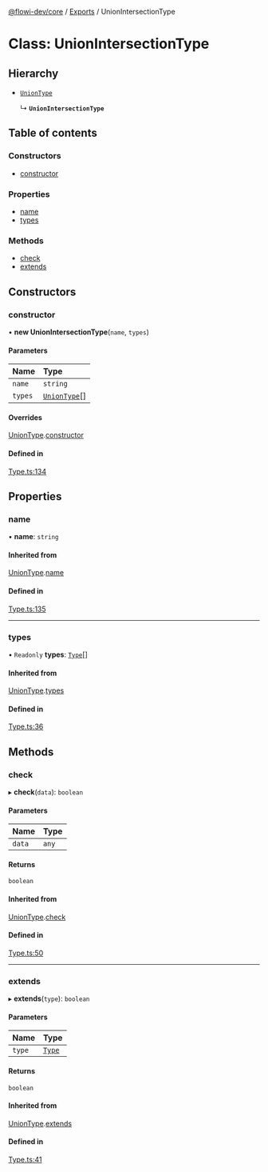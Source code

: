 [@flowi-dev/core](../README.md) / [Exports](../modules.md) / UnionIntersectionType

# Class: UnionIntersectionType

## Hierarchy

- [`UnionType`](UnionType.md)

  ↳ **`UnionIntersectionType`**

## Table of contents

### Constructors

- [constructor](UnionIntersectionType.md#constructor)

### Properties

- [name](UnionIntersectionType.md#name)
- [types](UnionIntersectionType.md#types)

### Methods

- [check](UnionIntersectionType.md#check)
- [extends](UnionIntersectionType.md#extends)

## Constructors

### constructor

• **new UnionIntersectionType**(`name`, `types`)

#### Parameters

| Name | Type |
| :------ | :------ |
| `name` | `string` |
| `types` | [`UnionType`](UnionType.md)[] |

#### Overrides

[UnionType](UnionType.md).[constructor](UnionType.md#constructor)

#### Defined in

[Type.ts:134](https://github.com/flowi-dev/core/blob/51677ec/src/classes/Type.ts#L134)

## Properties

### name

• **name**: `string`

#### Inherited from

[UnionType](UnionType.md).[name](UnionType.md#name)

#### Defined in

[Type.ts:135](https://github.com/flowi-dev/core/blob/51677ec/src/classes/Type.ts#L135)

___

### types

• `Readonly` **types**: [`Type`](Type.md)[]

#### Inherited from

[UnionType](UnionType.md).[types](UnionType.md#types)

#### Defined in

[Type.ts:36](https://github.com/flowi-dev/core/blob/51677ec/src/classes/Type.ts#L36)

## Methods

### check

▸ **check**(`data`): `boolean`

#### Parameters

| Name | Type |
| :------ | :------ |
| `data` | `any` |

#### Returns

`boolean`

#### Inherited from

[UnionType](UnionType.md).[check](UnionType.md#check)

#### Defined in

[Type.ts:50](https://github.com/flowi-dev/core/blob/51677ec/src/classes/Type.ts#L50)

___

### extends

▸ **extends**(`type`): `boolean`

#### Parameters

| Name | Type |
| :------ | :------ |
| `type` | [`Type`](Type.md) |

#### Returns

`boolean`

#### Inherited from

[UnionType](UnionType.md).[extends](UnionType.md#extends)

#### Defined in

[Type.ts:41](https://github.com/flowi-dev/core/blob/51677ec/src/classes/Type.ts#L41)

